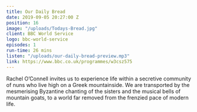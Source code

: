 ```yaml
---
title: Our Daily Bread
date: 2019-09-05 20:27:00 Z
position: 16
image: "/uploads/Todays-Bread.jpg"
client: BBC World Service
logo: bbc-world-service
episodes: 1
run-time: 26 mins
listen: "/uploads/our-daily-bread-preview.mp3"
link: https://www.bbc.co.uk/programmes/w3csz575
---
```


Rachel O’Connell invites us to experience life within a secretive community of nuns who live high on a Greek mountainside. We are transported by the mesmerising Byzantine chanting of the sisters and the musical bells of mountain goats, to a world far removed from the frenzied pace of modern life.